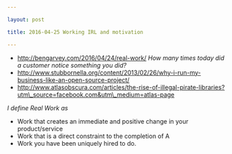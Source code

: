 ```yaml
---

layout: post

title: 2016-04-25 Working IRL and motivation

---
```



-   http://bengarvey.com/2016/04/24/real-work/ *How many times today did
    a customer notice something you did?*
-   http://www.stubbornella.org/content/2013/02/26/why-i-run-my-business-like-an-open-source-project/
-   http://www.atlasobscura.com/articles/the-rise-of-illegal-pirate-libraries?utm\_source=facebook.com&utm\_medium=atlas-page

*I define Real Work as*

-   Work that creates an immediate and positive change in your
    product/service
-   Work that is a direct constraint to the completion of A
-   Work you have been uniquely hired to do.

